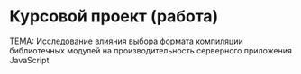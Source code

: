 # Курсовой проект (работа)

ТЕМА: Исследование влияния выбора формата компиляции библиотечных 
модулей на производительность серверного приложения JavaScript
